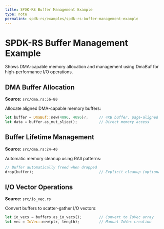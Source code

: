 ```yaml
---
title: SPDK-RS Buffer Management Example
type: note
permalink: spdk-rs/examples/spdk-rs-buffer-management-example
---
```


# SPDK-RS Buffer Management Example

Shows DMA-capable memory allocation and management using DmaBuf for high-performance I/O operations.

## DMA Buffer Allocation
**Source:** `src/dma.rs:56-80`

Allocate aligned DMA-capable memory buffers:

```rust
let buffer = DmaBuf::new(4096, 4096)?;     // 4KB buffer, page-aligned
let data = buffer.as_mut_slice();          // Direct memory access
```

## Buffer Lifetime Management
**Source:** `src/dma.rs:24-40`

Automatic memory cleanup using RAII patterns:

```rust
// Buffer automatically freed when dropped
drop(buffer);                              // Explicit cleanup (optional)
```

## I/O Vector Operations
**Source:** `src/io_vec.rs`

Convert buffers to scatter-gather I/O vectors:

```rust
let io_vecs = buffers.as_io_vecs();        // Convert to IoVec array
let vec = IoVec::new(ptr, length);         // Manual IoVec creation
```
